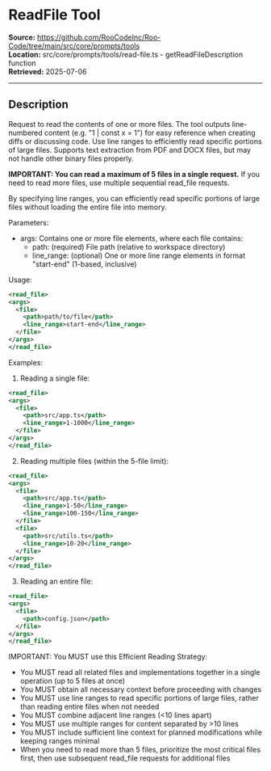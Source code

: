 # ReadFile Tool

**Source:** https://github.com/RooCodeInc/Roo-Code/tree/main/src/core/prompts/tools  
**Location:** src/core/prompts/tools/read-file.ts - getReadFileDescription function  
**Retrieved:** 2025-07-06

---

## Description

Request to read the contents of one or more files. The tool outputs line-numbered content (e.g. "1 | const x = 1") for easy reference when creating diffs or discussing code. Use line ranges to efficiently read specific portions of large files. Supports text extraction from PDF and DOCX files, but may not handle other binary files properly.

**IMPORTANT: You can read a maximum of 5 files in a single request.** If you need to read more files, use multiple sequential read_file requests.

By specifying line ranges, you can efficiently read specific portions of large files without loading the entire file into memory.

Parameters:
- args: Contains one or more file elements, where each file contains:
  - path: (required) File path (relative to workspace directory)
  - line_range: (optional) One or more line range elements in format "start-end" (1-based, inclusive)

Usage:
```xml
<read_file>
<args>
  <file>
    <path>path/to/file</path>
    <line_range>start-end</line_range>
  </file>
</args>
</read_file>
```

Examples:

1. Reading a single file:
```xml
<read_file>
<args>
  <file>
    <path>src/app.ts</path>
    <line_range>1-1000</line_range>
  </file>
</args>
</read_file>
```

2. Reading multiple files (within the 5-file limit):
```xml
<read_file>
<args>
  <file>
    <path>src/app.ts</path>
    <line_range>1-50</line_range>
    <line_range>100-150</line_range>
  </file>
  <file>
    <path>src/utils.ts</path>
    <line_range>10-20</line_range>
  </file>
</args>
</read_file>
```

3. Reading an entire file:
```xml
<read_file>
<args>
  <file>
    <path>config.json</path>
  </file>
</args>
</read_file>
```

IMPORTANT: You MUST use this Efficient Reading Strategy:
- You MUST read all related files and implementations together in a single operation (up to 5 files at once)
- You MUST obtain all necessary context before proceeding with changes
- You MUST use line ranges to read specific portions of large files, rather than reading entire files when not needed
- You MUST combine adjacent line ranges (<10 lines apart)
- You MUST use multiple ranges for content separated by >10 lines
- You MUST include sufficient line context for planned modifications while keeping ranges minimal
- When you need to read more than 5 files, prioritize the most critical files first, then use subsequent read_file requests for additional files